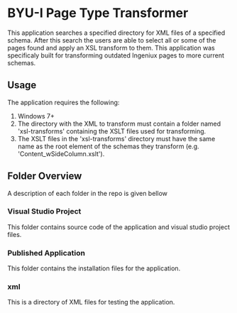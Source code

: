 # BYU-I Page Type Transformer
This application searches a specified directory for XML files of a specified schema. After this search the users are able to select all or some of the pages found and apply an XSL transform to them. This application was specificaly built for transforming outdated Ingeniux pages to more current schemas.

## Usage
The application requires the following:

1. Windows 7+
2. The directory with the XML to transform must contain a folder named 'xsl-transforms' containing the XSLT files used for transforming.
3. The XSLT files in the 'xsl-transforms' directory must have the same name as the root element of the schemas they transform (e.g. 'Content_wSideColumn.xslt').

## Folder Overview
A description of each folder in the repo is given bellow

### Visual Studio Project
This folder contains source code of the application and visual studio project files.

### Published Application
This folder contains the installation files for the application.

### xml
This is a directory of XML files for testing the application.

